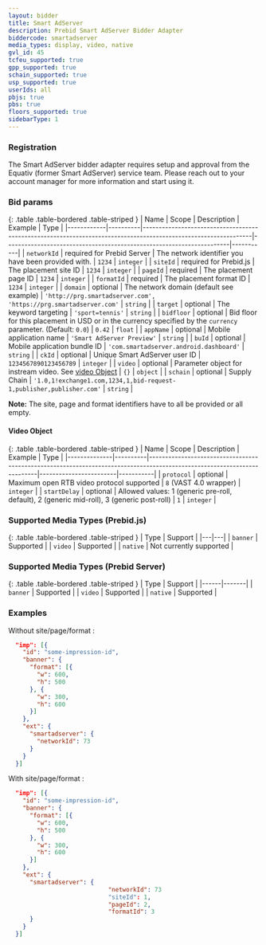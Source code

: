 ```yaml
---
layout: bidder
title: Smart AdServer
description: Prebid Smart AdServer Bidder Adapter
biddercode: smartadserver
media_types: display, video, native
gvl_id: 45
tcfeu_supported: true
gpp_supported: true
schain_supported: true
usp_supported: true
userIds: all
pbjs: true
pbs: true
floors_supported: true
sidebarType: 1
---
```


### Registration

The Smart AdServer bidder adapter requires setup and approval from the Equativ (former Smart AdServer) service team. Please reach out to your account manager for more information and start using it.

### Bid params

{: .table .table-bordered .table-striped }
| Name       | Scope    | Description                                                                                                    | Example                                                                                                            | Type      |
|------------|----------|----------------------------------------------------------------------------------------------------------------|----------------------------------------------------------------------|-----------|
| `networkId`   | required for Prebid Server | The network identifier you have been provided with.    | `1234`                                                               | `integer` |
| `siteId`   | required for Prebid.js | The placement site ID                                                                                          | `1234`                                                               | `integer` |
| `pageId`   | required | The placement page ID                                                                                          | `1234`                                                               | `integer` |
| `formatId` | required | The placement format ID                                                                                        | `1234`                                                               | `integer` |
| `domain`   | optional | The network domain (default see example)                                                                       | `'http://prg.smartadserver.com', 'https://prg.smartadserver.com'`    | `string`  |
| `target`   | optional | The keyword targeting                                                                                          | `'sport=tennis'`                                                     | `string`  |
| `bidfloor` | optional | Bid floor for this placement in USD or in the currency specified by the `currency` parameter. (Default: `0.0`) | `0.42`                                                               | `float`   |
| `appName`  | optional | Mobile application name                                                                                        | `'Smart AdServer Preview'`                                           | `string`  |
| `buId`     | optional | Mobile application bundle ID                                                                                   | `'com.smartadserver.android.dashboard'`                              | `string`  |
| `ckId`     | optional | Unique Smart AdServer user ID                                                                                  | `1234567890123456789`                                                | `integer` |
| `video`    | optional | Parameter object for instream video. See [video Object](#smartadserver-video-object)                           | `{}`                                                                 | `object`  |
| `schain`   | optional | Supply Chain                                                                                                   | `'1.0,1!exchange1.com,1234,1,bid-request-1,publisher,publisher.com'` | `string`  |

**Note:** The site, page and format identifiers have to all be provided or all empty.

<a name="smartadserver-video-object"></a>

#### Video Object

{: .table .table-bordered .table-striped }
| Name         | Scope    | Description                                                                                                             | Example                | Type      |
|--------------|----------|-------------------------------------------------------------------------------------------------------------------------|------------------------|-----------|
| `protocol`   | optional | Maximum open RTB video protocol supported                                                                               | `8` (VAST 4.0 wrapper) | `integer` |
| `startDelay` | optional | Allowed values: 1 (generic pre-roll, default), 2 (generic mid-roll), 3 (generic post-roll)                               | `1`                    | `integer` |

### Supported Media Types (Prebid.js)

{: .table .table-bordered .table-striped }
| Type | Support |
|---|---|
| `banner` | Supported |
| `video`  | Supported |
| `native` | Not currently supported |

### Supported Media Types (Prebid Server)

{: .table .table-bordered .table-striped }
| Type   | Support |
|------|-------|
| `banner` | Supported |
| `video`  | Supported |
| `native` | Supported |

### Examples

Without site/page/format :

```json
  "imp": [{
    "id": "some-impression-id",
    "banner": {
      "format": [{
        "w": 600,
        "h": 500
      }, {
        "w": 300,
        "h": 600
      }]
    },
    "ext": {
      "smartadserver": {
        "networkId": 73
      }
    }
  }]
```

With site/page/format :

```json
  "imp": [{
    "id": "some-impression-id",
    "banner": {
      "format": [{
        "w": 600,
        "h": 500
      }, {
        "w": 300,
        "h": 600
      }]
    },
    "ext": {
      "smartadserver": {
                            "networkId": 73
                            "siteId": 1,
                            "pageId": 2,
                            "formatId": 3
      }
    }
  }]
```
